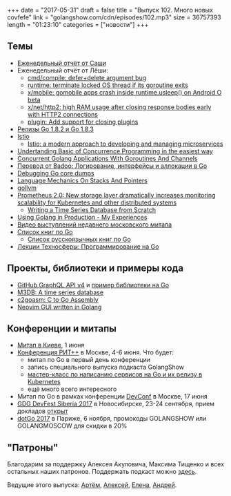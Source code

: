 +++
date = "2017-05-31"
draft = false
title = "Выпуск 102. Много новых covfefe"
link = "golangshow.com/cdn/episodes/102.mp3"
size = 36757393
length = "01:23:10"
categories = ["новости"]
+++

## Темы

* [Еженедельный отчёт от Саши](https://github.com/LK4D4/report/blob/master/reports/golang-05-31.md)
* Еженедельный отчёт от Лёши:
   * [cmd/compile: defer+delete argument bug](https://github.com/golang/go/issues/19710)
   * [runtime: terminate locked OS thread if its goroutine exits](https://github.com/golang/go/issues/20395)
   * [x/mobile: gomobile apps crash inside runtime.usleep() on Android O beta](https://github.com/golang/go/issues/20409)
   * [x/net/http2: high RAM usage after closing response bodies early with HTTP2 connections](https://github.com/golang/go/issues/20448)
   * [plugin: Add support for closing plugins](https://github.com/golang/go/issues/20461)
* [Релизы Go 1.8.2 и Go 1.8.3](https://golang.org/doc/devel/release.html#go1.8.minor)
* [Istio](https://istio.io)
   * [Istio: a modern approach to developing and managing microservices](https://cloudplatform.googleblog.com/2017/05/istio-modern-approach-to-developing-and.html)
* [Undertanding Basic of Concurrence Programming in the easiest way](https://undebugable.wordpress.com/2017/04/23/golang-undertanding-concurrence-programming-basic-in-the-easiest-way/) 
* [Concurrent Golang Applications With Goroutines And Channels](https://www.thepolyglotdeveloper.com/2017/05/concurrent-golang-applications-goroutines-channels/)
* [Перевод от Badoo: Логирование, интерфейсы и аллокации в Go](https://habrahabr.ru/company/badoo/blog/328722/)
* [Debugging Go core dumps](https://rakyll.org/coredumps/)
* [Language Mechanics On Stacks And Pointers](https://www.goinggo.net/2017/05/language-mechanics-on-stacks-and-pointers.html)
* [gollvm](https://go.googlesource.com/gollvm/)
* [Prometheus 2.0: New storage layer dramatically increases monitoring scalability for Kubernetes and other distributed systems](https://coreos.com/blog/prometheus-2.0-storage-layer-optimization)
  * [Writing a Time Series Database from Scratch](https://fabxc.org/blog/2017-04-10-writing-a-tsdb/)
* [Using Golang in Production - My Experiences](http://blog.tamizhvendan.in/blog/2017/05/01/using-golang-in-production-my-experiences/)
* [Видео выступлений недавнего московского митапа](https://www.youtube.com/playlist?list=PLsWUapro5DC3DPPqZNA8UQnpoNas2Khn6)
* [Список книг по Go](https://github.com/dariubs/GoBooks)
  * [Список русскоязычных книг по Go](https://github.com/golang/go/wiki/Books#russian)
* [Лекции Техносферы: Программирование на Go](https://habrahabr.ru/company/mailru/blog/327966/)

## Проекты, библиотеки и примеры кода

* [GitHub GraphQL API v4](https://github.com/google/go-github/issues/646#issuecomment-304499367) и [пример библиотеки на Go](https://github.com/shurcooL/githubql)
* [M3DB: A time series database](https://github.com/m3db/m3db)
* [c2goasm: C to Go Assembly](https://github.com/minio/c2goasm)
* [Neovim GUI written in Golang](https://github.com/dzhou121/gonvim)

## Конференции и митапы

* [Митап в Киеве](https://www.meetup.com/uagolang/events/239752726/), 1 июня
* [Конференция РИТ++](http://ritfest.ru) в Москве, 4-6 июня. Что будет:
  * митап по Go в первый день конференции
  * запись специального выпуска подкаста GolangShow
  * [мастер-класс по написанию сервисов на Go и их релизу в Kubernetes](http://ritfest.ru/2017/abstracts/2564)
  * ещё много всего интересного
* Митап по Go в рамках конференции [DevConf](https://www.devconf.ru/) в Москве, 17 июня
* [GDG DevFest Siberia 2017](https://gdg-siberia.com) в Новосибирске, 23-24 сентября, прием докладов [открыт](https://bit.ly/dfSiberia17-c4p)
* [dotGo 2017](http://www.dotgo.eu) в Париже, 6 ноября, промокоды GOLANGSHOW или GOLANGMOSCOW для скидки в 20%


## "Патроны"

Благодарим за поддержку Алексея Акуловича, Максима Тищенко и всех остальных наших патронов.
Поддержать подкаст можно [здесь](https://www.patreon.com/golangshow).

Ведущие этого выпуска: [Артём](https://twitter.com/miolini), [Алексей](https://twitter.com/paaleksey),
 [Елена](https://twitter.com/webdeva), [Андрей](https://twitter.com/dadabird).
